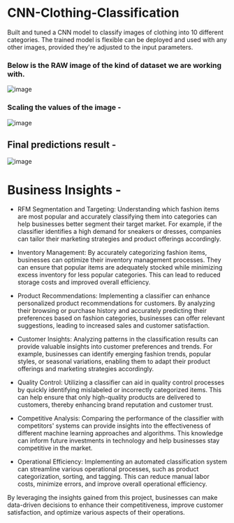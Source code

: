 # CNN-Clothing-Classification
Built and tuned a CNN model to classify images of clothing into 10 different categories. The trained model is flexible can be deployed and used with any other images, provided they're adjusted to the input parameters.

### Below is the RAW image of the kind of dataset we are working with.

![image](https://github.com/Omkarnj/CNN-Clothing-Classification/assets/135634070/e38e61db-6612-4125-91bd-45b64cce4b2c)


### Scaling the values of the image - 


![image](https://github.com/Omkarnj/CNN-Clothing-Classification/assets/135634070/f6896f39-12fd-4385-98f5-2bf44b4e1194)


## Final predictions result - 

![image](https://github.com/Omkarnj/CNN-Clothing-Classification/assets/135634070/81a7ce57-ecb0-4ac4-bf4e-dde7cb93144f)


# Business Insights -

- RFM Segmentation and Targeting: Understanding which fashion items are most popular and accurately classifying them into categories can help businesses better segment their target market. For example, if the classifier identifies a high demand for sneakers or dresses, companies can tailor their marketing strategies and product offerings accordingly.

- Inventory Management: By accurately categorizing fashion items, businesses can optimize their inventory management processes. They can ensure that popular items are adequately stocked while minimizing excess inventory for less popular categories. This can lead to reduced storage costs and improved overall efficiency.

- Product Recommendations: Implementing a classifier can enhance personalized product recommendations for customers. By analyzing their browsing or purchase history and accurately predicting their preferences based on fashion categories, businesses can offer relevant suggestions, leading to increased sales and customer satisfaction.

- Customer Insights: Analyzing patterns in the classification results can provide valuable insights into customer preferences and trends. For example, businesses can identify emerging fashion trends, popular styles, or seasonal variations, enabling them to adapt their product offerings and marketing strategies accordingly.

- Quality Control: Utilizing a classifier can aid in quality control processes by quickly identifying mislabeled or incorrectly categorized items. This can help ensure that only high-quality products are delivered to customers, thereby enhancing brand reputation and customer trust.

- Competitive Analysis: Comparing the performance of the classifier with competitors' systems can provide insights into the effectiveness of different machine learning approaches and algorithms. This knowledge can inform future investments in technology and help businesses stay competitive in the market.

- Operational Efficiency: Implementing an automated classification system can streamline various operational processes, such as product categorization, sorting, and tagging. This can reduce manual labor costs, minimize errors, and improve overall operational efficiency.

By leveraging the insights gained from this project, businesses can make data-driven decisions to enhance their competitiveness, improve customer satisfaction, and optimize various aspects of their operations.
